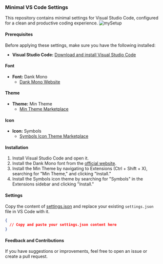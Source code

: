 ### Minimal VS Code Settings
This repository contains minimal settings for Visual Studio Code, configured for a clean and productive coding experience.
![mySetup](https://github.com/fathinafiff/vscode_setting/blob/master/img/image02.png)


#### Prerequisites
Before applying these settings, make sure you have the following installed:
- **Visual Studio Code:** [Download and install Visual Studio Code](https://code.visualstudio.com/)

#### Font
- **Font:** Dank Mono
  - [Dank Mono Website](https://dank.sh/)

#### Theme
- **Theme:** Min Theme
  - [Min Theme Marketplace](https://marketplace.visualstudio.com/items?itemName=dafi.theme-min)

#### Icon
- **Icon:** Symbols
  - [Symbols Icon Theme Marketplace](https://marketplace.visualstudio.com/items?itemName=dracula-theme.theme-dracula)

#### Installation
1. Install Visual Studio Code and open it.
2. Install the Dank Mono font from the [official website](https://dank.sh/).
3. Install the Min Theme by navigating to Extensions (Ctrl + Shift + X), searching for "Min Theme," and clicking "Install."
4. Install the Symbols icon theme by searching for "Symbols" in the Extensions sidebar and clicking "Install."

#### Settings
Copy the content of [settings.json](settings.json) and replace your existing `settings.json` file in VS Code with it.

```json
{
  // Copy and paste your settings.json content here
}
```

#### Feedback and Contributions

If you have suggestions or improvements, feel free to open an issue or create a pull request.
